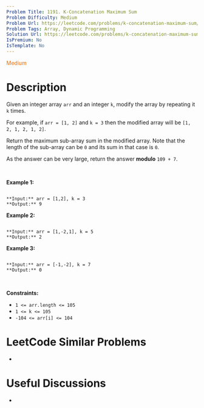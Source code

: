 ```yaml
---
Problem Title: 1191. K-Concatenation Maximum Sum
Problem Difficulty: Medium
Problem Url: https://leetcode.com/problems/k-concatenation-maximum-sum/
Problem Tags: Array, Dynamic Programming
Solution Url: https://leetcode.com/problems/k-concatenation-maximum-sum/solution/
IsPremium: No
IsTemplate: No
---
```


<span style="color: rgb(239, 108, 0);">Medium</span>

# Description

Given an integer array `arr` and an integer `k`, modify the array by repeating it `k` times.


For example, if `arr = [1, 2]` and `k = 3` then the modified array will be `[1, 2, 1, 2, 1, 2]`.


Return the maximum sub-array sum in the modified array. Note that the length of the sub-array can be `0` and its sum in that case is `0`.


As the answer can be very large, return the answer **modulo** `109 + 7`.


 


**Example 1:**



```

**Input:** arr = [1,2], k = 3
**Output:** 9

```

**Example 2:**



```

**Input:** arr = [1,-2,1], k = 5
**Output:** 2

```

**Example 3:**



```

**Input:** arr = [-1,-2], k = 7
**Output:** 0

```

 


**Constraints:**


* `1 <= arr.length <= 105`
* `1 <= k <= 105`
* `-104 <= arr[i] <= 104`




# LeetCode Similar Problems

- []()

# Useful Discussions

- []()

